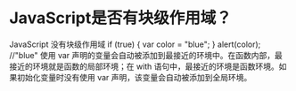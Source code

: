 # JavaScript是否有块级作用域？

JavaScript 没有块级作用域
if (true) {
var color = "blue";
}
alert(color); //"blue"
使用 var 声明的变量会自动被添加到最接近的环境中。在函数内部，最接近的环境就是函数的局部环境；在 with 语句中，最接近的环境是函数环境。如果初始化变量时没有使用 var 声明，该变量会自动被添加到全局环境。